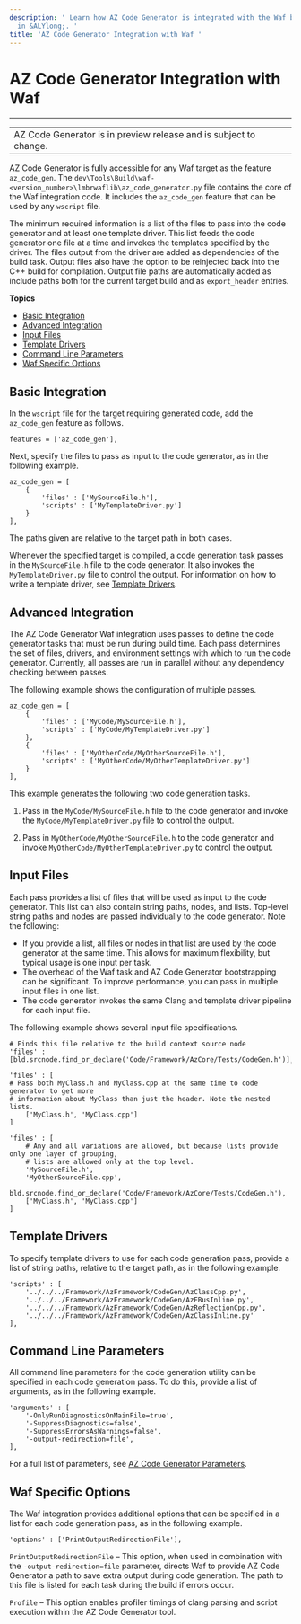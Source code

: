 ```yaml
---
description: ' Learn how AZ Code Generator is integrated with the Waf build system
  in &ALYlong;. '
title: 'AZ Code Generator Integration with Waf '
---
```

# AZ Code Generator Integration with Waf<a name="az-code-gen-waf-integration"></a>


****  

|  | 
| --- |
| AZ Code Generator is in preview release and is subject to change\. | 

AZ Code Generator is fully accessible for any Waf target as the feature `az_code_gen`\. The `dev\Tools\Build\waf-<version_number>\lmbrwaflib\az_code_generator.py` file contains the core of the Waf integration code\. It includes the `az_code_gen` feature that can be used by any `wscript` file\.

The minimum required information is a list of the files to pass into the code generator and at least one template driver\. This list feeds the code generator one file at a time and invokes the templates specified by the driver\. The files output from the driver are added as dependencies of the build task\. Output files also have the option to be reinjected back into the C\+\+ build for compilation\. Output file paths are automatically added as include paths both for the current target build and as `export_header` entries\.

**Topics**
+ [Basic Integration](#az-code-gen-waf-integration-basic)
+ [Advanced Integration](#az-code-gen-waf-integration-advanced)
+ [Input Files](#az-code-gen-waf-integration-input-files)
+ [Template Drivers](#az-code-gen-waf-integration-template-drivers)
+ [Command Line Parameters](#az-code-gen-waf-integration-command-line-parameters)
+ [Waf Specific Options](#az-code-gen-waf-integration-waf-options)

## Basic Integration<a name="az-code-gen-waf-integration-basic"></a>

In the `wscript` file for the target requiring generated code, add the `az_code_gen` feature as follows\.

`features = ['az_code_gen'],`

Next, specify the files to pass as input to the code generator, as in the following example\.

```
az_code_gen = [
    {
        'files' : ['MySourceFile.h'],
        'scripts' : ['MyTemplateDriver.py']
    }
],
```

The paths given are relative to the target path in both cases\.

Whenever the specified target is compiled, a code generation task passes in the `MySourceFile.h` file to the code generator\. It also invokes the `MyTemplateDriver.py` file to control the output\. For information on how to write a template driver, see [Template Drivers](/docs/userguide/codegen/template-drivers.md)\.

## Advanced Integration<a name="az-code-gen-waf-integration-advanced"></a>

The AZ Code Generator Waf integration uses passes to define the code generator tasks that must be run during build time\. Each pass determines the set of files, drivers, and environment settings with which to run the code generator\. Currently, all passes are run in parallel without any dependency checking between passes\.

The following example shows the configuration of multiple passes\.

```
az_code_gen = [
    {
        'files' : ['MyCode/MySourceFile.h'],
        'scripts' : ['MyCode/MyTemplateDriver.py']
    },
    {
        'files' : ['MyOtherCode/MyOtherSourceFile.h'],
        'scripts' : ['MyOtherCode/MyOtherTemplateDriver.py']
    }
],
```

This example generates the following two code generation tasks\.

1. Pass in the `MyCode/MySourceFile.h` file to the code generator and invoke the `MyCode/MyTemplateDriver.py` file to control the output\.

1. Pass in `MyOtherCode/MyOtherSourceFile.h` to the code generator and invoke `MyOtherCode/MyOtherTemplateDriver.py` to control the output\.

## Input Files<a name="az-code-gen-waf-integration-input-files"></a>

Each pass provides a list of files that will be used as input to the code generator\. This list can also contain string paths, nodes, and lists\. Top\-level string paths and nodes are passed individually to the code generator\. Note the following:
+ If you provide a list, all files or nodes in that list are used by the code generator at the same time\. This allows for maximum flexibility, but typical usage is one input per task\.
+ The overhead of the Waf task and AZ Code Generator bootstrapping can be significant\. To improve performance, you can pass in multiple input files in one list\.
+ The code generator invokes the same Clang and template driver pipeline for each input file\.

The following example shows several input file specifications\.

```
# Finds this file relative to the build context source node
'files' : [bld.srcnode.find_or_declare('Code/Framework/AzCore/Tests/CodeGen.h')],

'files' : [
# Pass both MyClass.h and MyClass.cpp at the same time to code generator to get more 
# information about MyClass than just the header. Note the nested lists.
    ['MyClass.h', 'MyClass.cpp'] 
]
 
'files' : [
    # Any and all variations are allowed, but because lists provide only one layer of grouping,
    # lists are allowed only at the top level.
    'MySourceFile.h',
    'MyOtherSourceFile.cpp',
    bld.srcnode.find_or_declare('Code/Framework/AzCore/Tests/CodeGen.h'),
    ['MyClass.h', 'MyClass.cpp']
]
```

## Template Drivers<a name="az-code-gen-waf-integration-template-drivers"></a>

To specify template drivers to use for each code generation pass, provide a list of string paths, relative to the target path, as in the following example\.

```
'scripts' : [
    '../../../Framework/AzFramework/CodeGen/AzClassCpp.py', 
    '../../../Framework/AzFramework/CodeGen/AzEBusInline.py', 
    '../../../Framework/AzFramework/CodeGen/AzReflectionCpp.py', 
    '../../../Framework/AzFramework/CodeGen/AzClassInline.py'
],
```

## Command Line Parameters<a name="az-code-gen-waf-integration-command-line-parameters"></a>

All command line parameters for the code generation utility can be specified in each code generation pass\. To do this, provide a list of arguments, as in the following example\.

```
'arguments' : [
    '-OnlyRunDiagnosticsOnMainFile=true',
    '-SuppressDiagnostics=false',
    '-SuppressErrorsAsWarnings=false',
    '-output-redirection=file',
],
```

For a full list of parameters, see [AZ Code Generator Parameters](/docs/userguide/codegen/parameters.md)\.

## Waf Specific Options<a name="az-code-gen-waf-integration-waf-options"></a>

The Waf integration provides additional options that can be specified in a list for each code generation pass, as in the following example\.

```
'options' : ['PrintOutputRedirectionFile'],
```

`PrintOutputRedirectionFile` – This option, when used in combination with the `-output-redirection=file` parameter, directs Waf to provide AZ Code Generator a path to save extra output during code generation\. The path to this file is listed for each task during the build if errors occur\.

`Profile` – This option enables profiler timings of clang parsing and script execution within the AZ Code Generator tool\.